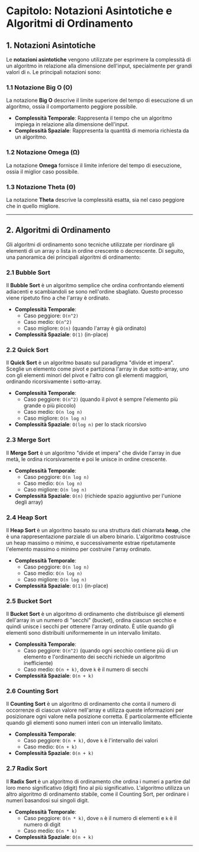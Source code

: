# Capitolo: Notazioni Asintotiche e Algoritmi di Ordinamento

## **1. Notazioni Asintotiche**

Le **notazioni asintotiche** vengono utilizzate per esprimere la complessità di un algoritmo in relazione alla dimensione dell'input, specialmente per grandi valori di `n`. Le principali notazioni sono:

### 1.1 **Notazione Big O (O)**
La notazione **Big O** descrive il limite superiore del tempo di esecuzione di un algoritmo, ossia il comportamento peggiore possibile.

- **Complessità Temporale**: Rappresenta il tempo che un algoritmo impiega in relazione alla dimensione dell'input.
- **Complessità Spaziale**: Rappresenta la quantità di memoria richiesta da un algoritmo.

### 1.2 **Notazione Omega (Ω)**
La notazione **Omega** fornisce il limite inferiore del tempo di esecuzione, ossia il miglior caso possibile.

### 1.3 **Notazione Theta (Θ)**
La notazione **Theta** descrive la complessità esatta, sia nel caso peggiore che in quello migliore.

---

## **2. Algoritmi di Ordinamento**

Gli algoritmi di ordinamento sono tecniche utilizzate per riordinare gli elementi di un array o lista in ordine crescente o decrescente. Di seguito, una panoramica dei principali algoritmi di ordinamento:

### 2.1 **Bubble Sort**
Il **Bubble Sort** è un algoritmo semplice che ordina confrontando elementi adiacenti e scambiandoli se sono nell'ordine sbagliato. Questo processo viene ripetuto fino a che l'array è ordinato.

- **Complessità Temporale**:
  - Caso peggiore: `O(n^2)`
  - Caso medio: `O(n^2)`
  - Caso migliore: `O(n)` (quando l'array è già ordinato)
- **Complessità Spaziale**: `O(1)` (in-place)

### 2.2 **Quick Sort**
Il **Quick Sort** è un algoritmo basato sul paradigma "divide et impera". Sceglie un elemento come pivot e partiziona l'array in due sotto-array, uno con gli elementi minori del pivot e l'altro con gli elementi maggiori, ordinando ricorsivamente i sotto-array.

- **Complessità Temporale**:
  - Caso peggiore: `O(n^2)` (quando il pivot è sempre l'elemento più grande o più piccolo)
  - Caso medio: `O(n log n)`
  - Caso migliore: `O(n log n)`
- **Complessità Spaziale**: `O(log n)` per lo stack ricorsivo

### 2.3 **Merge Sort**
Il **Merge Sort** è un algoritmo "divide et impera" che divide l'array in due metà, le ordina ricorsivamente e poi le unisce in ordine crescente.

- **Complessità Temporale**:
  - Caso peggiore: `O(n log n)`
  - Caso medio: `O(n log n)`
  - Caso migliore: `O(n log n)`
- **Complessità Spaziale**: `O(n)` (richiede spazio aggiuntivo per l'unione degli array)

### 2.4 **Heap Sort**
Il **Heap Sort** è un algoritmo basato su una struttura dati chiamata **heap**, che è una rappresentazione parziale di un albero binario. L'algoritmo costruisce un heap massimo o minimo, e successivamente estrae ripetutamente l'elemento massimo o minimo per costruire l'array ordinato.

- **Complessità Temporale**:
  - Caso peggiore: `O(n log n)`
  - Caso medio: `O(n log n)`
  - Caso migliore: `O(n log n)`
- **Complessità Spaziale**: `O(1)` (in-place)

### 2.5 **Bucket Sort**
Il **Bucket Sort** è un algoritmo di ordinamento che distribuisce gli elementi dell'array in un numero di "secchi" (bucket), ordina ciascun secchio e quindi unisce i secchi per ottenere l'array ordinato. È utile quando gli elementi sono distribuiti uniformemente in un intervallo limitato.

- **Complessità Temporale**:
  - Caso peggiore: `O(n^2)` (quando ogni secchio contiene più di un elemento e l'ordinamento dei secchi richiede un algoritmo inefficiente)
  - Caso medio: `O(n + k)`, dove `k` è il numero di secchi
- **Complessità Spaziale**: `O(n + k)`

### 2.6 **Counting Sort**
Il **Counting Sort** è un algoritmo di ordinamento che conta il numero di occorrenze di ciascun valore nell'array e utilizza queste informazioni per posizionare ogni valore nella posizione corretta. È particolarmente efficiente quando gli elementi sono numeri interi con un intervallo limitato.

- **Complessità Temporale**:
  - Caso peggiore: `O(n + k)`, dove `k` è l'intervallo dei valori
  - Caso medio: `O(n + k)`
- **Complessità Spaziale**: `O(n + k)`

### 2.7 **Radix Sort**
Il **Radix Sort** è un algoritmo di ordinamento che ordina i numeri a partire dal loro meno significativo (digit) fino al più significativo. L'algoritmo utilizza un altro algoritmo di ordinamento stabile, come il Counting Sort, per ordinare i numeri basandosi sui singoli digit.

- **Complessità Temporale**:
  - Caso peggiore: `O(n * k)`, dove `n` è il numero di elementi e `k` è il numero di digit
  - Caso medio: `O(n * k)`
- **Complessità Spaziale**: `O(n + k)`

---